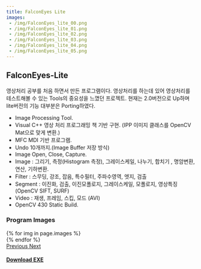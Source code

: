 ```yaml
---
title: FalconEyes Lite
images:
 - /img/FalconEyes_lite_00.png
 - /img/FalconEyes_lite_01.png
 - /img/FalconEyes_lite_02.png
 - /img/FalconEyes_lite_03.png
 - /img/FalconEyes_lite_04.png
 - /img/FalconEyes_lite_05.png
---
```


## FalconEyes-Lite
영상처리 공부를 처음 하면서 만든 프로그램이다. 영상처리를 하는데 있어 영상처리를 테스트해볼 수 있는 Tools의 중요성을 느꼈던 프로젝트. 현재는 2.0버전으로 Up하며 lite버전의 기능 대부분은 Porting하였다.

- Image Processing Tool.
- Visual C++ 영상 처리 프로그래밍 책 기반 구현.
  (IPP 이미지 클래스를 OpenCV Mat으로 맞게 변환.)
- MFC MDI 기반 프로그램.
- Undo 10개까지.(Image Buffer 저장 방식)
- Image Open, Close, Capture.
- Image : 그리기, 측정(Histogram 측정), 그레이스케일, 나누기, 합치기 , 명암변환, 연산, 기하변환.
- Filter : 스무딩, 강조, 잡음, 특수필터, 주파수영역, 엣지, 검출
- Segment : 이진화, 검출, 이진모폴로지, 그레이스케일, 모폴로지, 영상특징 (OpenCV SIFT, SURF)
- Video : 재생, 프레임, 스킵, 모드 (AVI)
- OpenCV 430 Static Build.
  
### Program Images

<div id="carouselExampleControls" class="carousel slide mb-4" data-ride="carousel">
    <div class="carousel-inner">
        {% for img in page.images %}
            <div class="carousel-item {% if forloop.first %}active{% endif %}">
                <img src="{{ img }}" class="d-block w-100" alt="">
            </div>
        {% endfor %}
    </div>
    <a class="carousel-control-prev" href="#carouselExampleControls" role="button" data-slide="prev">
        <span class="carousel-control-prev-icon" aria-hidden="true"></span>
        <span class="sr-only">Previous</span>
    </a>
    <a class="carousel-control-next" href="#carouselExampleControls" role="button" data-slide="next">
        <span class="carousel-control-next-icon" aria-hidden="true"></span>
        <span class="sr-only">Next</span>
    </a>
</div>

#### [Download EXE](https://github.com/FalconYD/FalconEyes-Lite/releases/download/lite/FalconEyes-Lite.exe)